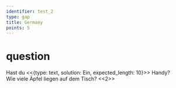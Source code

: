 ```yaml
---
identifier: test_2
type: gap
title: Germany
points: 5
---
```

# question
Hast du <<{type: text, solution: Ein, expected_length: 10}>> Handy?  
Wie viele Äpfel liegen auf dem Tisch? <<2>>
